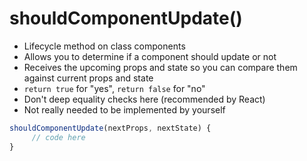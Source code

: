 # shouldComponentUpdate()

- Lifecycle method on class components
- Allows you to determine if a component should update or not
- Receives the upcoming props and state so you can compare them against current props and state
- `return true` for "yes", `return false` for "no"
- Don't deep equality checks here (recommended by React)
- Not really needed to be implemented by yourself

```jsx
shouldComponentUpdate(nextProps, nextState) {
     // code here
}
```